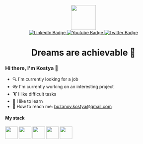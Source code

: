 <div>
  <div id="header" align="center">
    <img src="https://media.giphy.com/media/iIZO5d4IfSa0nkyLju/giphy.gif" width="80"/>
    <div id="badges">
      <a href="https://www.linkedin.com/in/kostya-buzanov/">
        <img src="https://img.shields.io/badge/-LinkedIn-blue?logo=linkedin&logoColor=white&style=for-the-badge" alt="LinkedIn Badge"/>
      </a>
      <a href="https://www.youtube.com/@shaparun">
        <img src="https://img.shields.io/badge/-YouTube-red?style=for-the-badge&logo=youtube&logoColor=white" alt="Youtube Badge"/>
      </a>
      <a href="https://www.facebook.com/kostyabuzanov">
       <img src="https://img.shields.io/badge/-Facebook-blue?style=for-the-badge&logo=facebook&logoColor=white" alt="Twitter Badge"/>
      </a>
      <div><img src="https://komarev.com/ghpvc/?username=JIyk777&style=flat-square&color=blue" alt=""/></div>
    </div>
    <h1>Dreams are achievable &#129310</h1>
  </div>
  <div>
    <h3>Hi there, I'm Kostya &#128075</h3>
    <ul>
      <li>&#128269 I`m currently looking for a job</li>  
      <li>&#128083 I'm currently working on an interesting project</li>  
      <li>&#127947 I like difficult tasks</li>  
      <li>&#128214 I like to learn</li>
      <li>&#128231 How to reach me: <a href="mailto:buzanov.kostya@gmail.com">buzanov.kostya@gmail.com</a></li>
    </ul>
    <h4>My stack</h4>
    <div>
      <img src="https://cdn.pixabay.com/photo/2015/04/23/17/41/javascript-736401_960_720.png" width="40"/>  
      <img src="https://encrypted-tbn0.gstatic.com/images?q=tbn:ANd9GcSdQV1cIpb33fBK5EvEbDwHbxicUe-Z8HrkBQ&usqp=CAU" width="40"/>
      <img src="https://upload.wikimedia.org/wikipedia/commons/3/3d/CSS.3.svg" width="40"/>  
      <img src="https://encrypted-tbn0.gstatic.com/images?q=tbn:ANd9GcQLiYazU-xN5ojc8QKE4dkDxmaHpw91yDpnCOuQblE4Qxl9As0klk4npAfpn1Bumj0flks&usqp=CAU" width="40"/>  
      <img src="https://www.techwell.com/sites/default/files/stories/images/cropped_teasers/Beth%20Romanik/2019/node-js-tutorial.png" width="40"/>  
    </div>
  </div>
</div>

